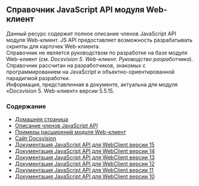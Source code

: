 ## Справочник JavaScript API модуля Web-клиент

Данный ресурс содержит полное описание членов JavaScript API модуля Web-клиент. JS API предоставляет возможность разрабатывать скрипты для карточек Web-клиента.<br/>
Справочник не является руководством по разработке на базе модуля Web-клиент (см. *Docsvision 5. Web-клиент. Руководство разработчика*).<br/>
Справочник рассчитан на разработчиков, знакомых с программированием на JavaScript и объектно-ориентированной парадигмой разработки.<br/>
Информация, представленная в документе, актуальна для модуля «Docsvision 5. Web-клиент» версии 5.5.15.

### Содержание
* [Домашняя страница](https://docsvision.com/docs/webclient/5.5.16/JsDocApi/index.html)
* [Описание членов JavaScript API](https://docsvision.com/docs/webclient/5.5.15/JsDocApi/globals.html)
* [Примеры расширений модуля Web-клиент](https://github.com/DocsVision/WebClient-Samples)
* [Сайт Docsvision](http://docsvision.com)
* [Документация JavaScript API для WebClient версии 15](https://docsvision.com/docs/webclient/5.5.15/JsDocApi/index.html)
* [Документация JavaScript API для WebClient версии 14](https://docsvision.com/docs/webclient/5.5.14/JsDocApi/index.html)
* [Документация JavaScript API для WebClient версии 13](https://docsvision.github.io/WebClient-JsDocApi/docs-webclient13/index.html)
* [Документация JavaScript API для WebClient версии 12](https://docsvision.github.io/WebClient-JsDocApi/docs-webclient12/index.html)
* [Документация JavaScript API для WebClient версии 11](https://docsvision.github.io/WebClient-JsDocApi/docs-webclient11/index.html)
* [Документация JavaScript API для WebClient версии 10](https://docsvision.github.io/WebClient-JsDocApi/docs-webclient10/index.html)